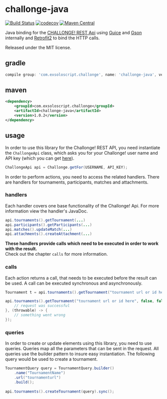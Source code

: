 # challonge-java

[![Build Status](https://travis-ci.org/stefangeyer/challonge-java.svg?branch=master)](https://travis-ci.org/stefangeyer/challonge-java) [![codecov](https://codecov.io/gh/stefangeyer/challonge-java/branch/master/graph/badge.svg)](https://codecov.io/gh/stefangeyer/challonge-java) [![Maven Central](https://maven-badges.herokuapp.com/maven-central/com.exsoloscript.challonge/challonge-java/badge.svg)](https://maven-badges.herokuapp.com/maven-central/com.exsoloscript.challonge/challonge-java)

Java binding for the [CHALLONGE! REST Api](http://api.challonge.com/v1) using [Guice](https://github.com/google/guice) and [Gson](https://github.com/google/gson) internally and [Retrofit2](http://square.github.io/retrofit/) to bind the HTTP calls.

Released under the MIT license.

## gradle

```groovy
compile group: 'com.exsoloscript.challonge', name: 'challonge-java', version: '1.0.1'
```

## maven

```xml
<dependency>
    <groupId>com.exsoloscript.challonge</groupId>
    <artifactId>challonge-java</artifactId>
    <version>1.0.2</version>
</dependency>
```

## usage

In order to use this library for the Challonge! REST API, you need instantiate the `ChallongeApi`
class, which asks you for your Challonge! user name and API key (which you can get [here](https://challonge.com/settings/developer)).

```java
ChallongeApi api = Challonge.getFor(USERNAME, API_KEY);
```

In order to perform actions, you need to access the related handlers. 
There are handlers for tournaments, participants, matches and attachments.

### handlers

Each handler covers one base functionality of the Challonge! Api.
For more information view the handler's JavaDoc.

```java
api.tournaments().getTournament(...)
api.participants().getParticipants(...)
api.matches().updateMatch(...)
api.attachments().createAttachment(...)
```

**These handlers provide calls which need to be executed in order to work with the result.**  
Check out the chapter `calls` for more information.

### calls

Each action returns a call, that needs to be executed before the result can be used.
A call can be executed synchronous and asynchronously.

```java
Tournament t = api.tournaments().getTournament("tournament url or id here", false, false).sync();

api.tournaments().getTournament("tournament url or id here", false, false).async((tournament) -> {
    // request was successful
}, (throwable) -> {
    // something went wrong
});
```

### queries

In order to create or update elements using this library, you need to use queries.
Queries map all the parameters that can be sent in the request. All queries use the builder pattern
to insure easy instantiation. The following query would be used to create a tournament.

```java
TournamentQuery query = TournamentQuery.builder()
    .name("TournamentName")
    .url("tournamenturl")
    .build();
    
api.tournaments().createTournament(query).sync();
```
